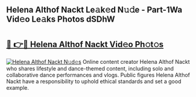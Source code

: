 ## Helena Althof Nackt Le𝚊k𝚎d N𝚞𝚍e - Part-1Wa Vid𝚎o Le𝚊ks Photos dSDhW

# <h2><a href="http://fb80hnz.evod.top/?m=Helena+Althof+Nackt">🔗 👉🔴 Helena Althof Nackt Vid𝚎o Ph𝚘t𝚘s</a></h2>

[![Helena Althof Nackt N𝚞d𝚎s](https://i.imgur.com/8V9OHl7.gif)](http://fb80hnz.evod.top/?m=Helena+Althof+Nackt)
Online content creator Helena Althof Nackt who shares lifestyle and dance-themed content, including solo and collaborative dance performances and vlogs. Public figures Helena Althof Nackt have a responsibility to uphold ethical standards and set a good example. 
